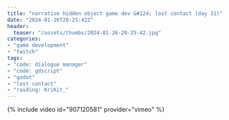 ```yaml
---
title: "narrative hidden object game dev &#124; lost contact (day 31)"
date: "2024-01-26T20:25:42Z"
header:
  teaser: "/assets/thumbs/2024-01-26-20-25-42.jpg"
categories:
- "game development"
- "twitch"
tags:
- "code: dialogue manager"
- "code: gdscript"
- "godot"
- "lost contact"
- "raiding: KriKit_"
---
```

{% include video id="907120581" provider="vimeo" %}
